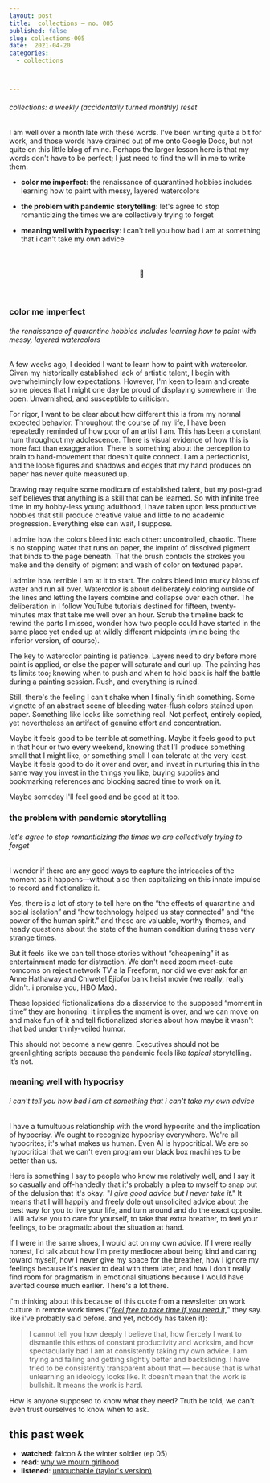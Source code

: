 ```yaml
---
layout: post
title:  collections — no. 005
published: false
slug: collections-005
date:  2021-04-20
categories:
  - collections



---
```


###### collections: a weekly (accidentally turned monthly) reset



I am well over a month late with these words. I've been writing quite a bit for work, and those words have drained out of me onto Google Docs, but not quite on this little blog of mine. Perhaps the larger lesson here is that my words don't have to be perfect; I just need to find the will in me to write them.

- **color me imperfect**: the renaissance of quarantined hobbies includes learning how to paint with messy, layered watercolors
- **the problem with pandemic storytelling**: let's agree to stop romanticizing the times we are collectively trying to forget

- **meaning well with hypocrisy**: i can't tell you how bad i am at something that i can't take my own advice

  <br />

  <h4 style="text-align:center">💌</h4>

  <!--more-->

  <br/>

### color me imperfect

###### the renaissance of quarantine hobbies includes learning how to paint with messy, layered watercolors

A few weeks ago, I decided I want to learn how to paint with watercolor. Given my historically established lack of artistic talent, I begin with overwhelmingly low expectations. However, I'm keen to learn and create some pieces that I might one day be proud of displaying somewhere in the open. Unvarnished, and susceptible to criticism.

For rigor, I want to be clear about how different this is from my normal expected behavior. Throughout the course of my life, I have been repeatedly reminded of how poor of an artist I am. This has been a constant hum throughout my adolescence. There is visual evidence of how this is more fact than exaggeration. There is something about the perception to brain to hand-movement that doesn't quite connect. I am a perfectionist, and the loose figures and shadows and edges that my hand produces on paper has never quite measured up. 

Drawing may require some modicum of established talent, but my post-grad self believes that anything is a skill that can be learned. So with infinite free time in my hobby-less young adulthood, I have taken upon less productive hobbies that still produce creative value and little to no academic progression. Everything else can wait, I suppose.

I admire how the colors bleed into each other: uncontrolled, chaotic. There is no stopping water that runs on paper, the imprint of dissolved pigment that binds to the page beneath. That the brush controls the strokes you make and the density of pigment and wash of color on textured paper.

I admire how terrible I am at it to start. The colors bleed into murky blobs of water and run all over. Watercolor is about deliberately coloring outside of the lines and letting the layers combine and collapse over each other. The deliberation in I follow YouTube tutorials destined for fifteen, twenty-minutes max that take me well over an hour. Scrub the timeline back to rewind the parts I missed, wonder how two people could have started in the same place yet ended up at wildly different midpoints (mine being the inferior version, of course). 

The key to watercolor painting is patience. Layers need to dry before more paint is applied, or else the paper will saturate and curl up. The painting has its limits too; knowing when to push and when to hold back is half the battle during a painting session. Rush, and everything is ruined. 

Still, there's the feeling I can't shake when I finally finish something. Some vignette of an abstract scene of bleeding water-flush colors stained upon paper. Something like looks like something real. Not perfect, entirely copied, yet nevertheless an artifact of genuine effort and concentration.

Maybe it feels good to be terrible at something. Maybe it feels good to put in that hour or two every weekend, knowing that I'll produce something small that I might like, or something small I can tolerate at the very least. Maybe it feels good to do it over and over, and invest in nurturing this in the same way you invest in the things you like, buying supplies and bookmarking references and blocking sacred time to work on it. 

Maybe someday I'll feel good and be good at it too.





### the problem with pandemic storytelling

###### let's agree to stop romanticizing the times we are collectively trying to forget

I wonder if there are any good ways to capture the intricacies of the moment as it happens—without also then capitalizing on this innate impulse to record and fictionalize it.

Yes, there is a lot of story to tell here on the “the effects of quarantine and social isolation” and “how technology helped us stay connected” and “the power of the human spirit.” and these are valuable, worthy themes, and heady questions about the state of the human condition during these very strange times.

But it feels like we can tell those stories without “cheapening” it as entertainment made for distraction. We don't need zoom meet-cute romcoms on reject network TV a la Freeform, nor did we ever ask for an Anne Hathaway and Chiwetel Ejiofor bank heist movie (we really, really didn't. i promise you, HBO Max).

These lopsided fictionalizations do a disservice to the supposed “moment in time” they are honoring. It implies the moment is over, and we can move on and make fun of it and tell fictionalized stories about how maybe it wasn't that bad under thinly-veiled humor.

This should not become a new genre. Executives should not be greenlighting scripts because the pandemic feels like *topical* storytelling. It’s not.



### meaning well with hypocrisy

###### i can't tell you how bad i am at something that i can't take my own advice

I have a tumultuous relationship with the word hypocrite and the implication of hypocrisy. We ought to recognize hypocrisy everywhere. We're all hypocrites; it's what makes us human. Even AI is hypocritical. We are so hypocritical that we can't even program our black box machines to be better than us. 

Here is something I say to people who know me relatively well, and I say it so casually and off-handedly that it's probably a plea to myself to snap out of the delusion that it's okay: "*I give good advice but I never take it*." It means that I will happily and freely dole out unsolicited advice about the best way for you to live your life, and turn around and do the exact opposite. I will advise you to care for yourself, to take that extra breather, to feel your feelings, to be pragmatic about the situation at hand. 

If I were in the same shoes, I would act on my own advice. If I were really honest, I'd talk about how I'm pretty mediocre about being kind and caring toward myself, how I never give my space for the breather, how I ignore my feelings because it's easier to deal with them later, and how I don't really find room for pragmatism in emotional situations because I would have averted course much earlier. There's a lot there.

I'm thinking about this because of this quote from a newsletter on work culture in remote work times ("*[feel free to take time if you need it,](https://annehelen.substack.com/p/against-feel-free-to-take-some-time)*" they say. like i've probably said before. and yet, nobody has taken it):

> I cannot tell you how deeply I believe that, how fiercely I want to dismantle this ethos of constant productivity and worksim, and how spectacularly bad I am at consistently taking my own advice. I am trying and failing and getting slightly better and backsliding. I have tried to be consistently transparent about that — because that is what unlearning an ideology looks like. It doesn’t mean that the work is bullshit. It means the work is hard. 

How is anyone supposed to know what they need? Truth be told, we can't even trust ourselves to know when to ask.



## this past week

- **watched**: falcon & the winter soldier (ep 05)
- **read**: [why we mourn girlhood](https://www.newyorker.com/books/under-review/why-we-mourn-girlhood)
- **listened**: [untouchable (taylor's version)](https://open.spotify.com/track/0tQ9vBYpldCuikPsbgOVKA?si=e39f42d181dc4ff2)